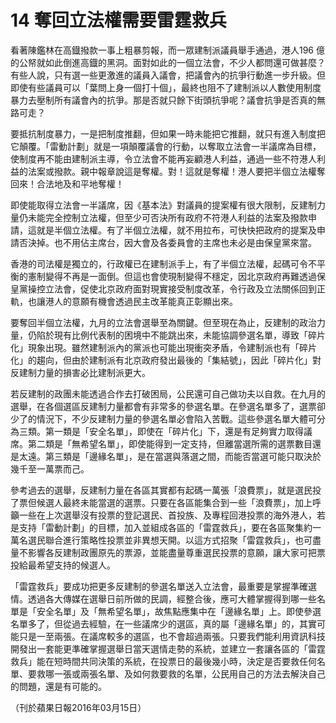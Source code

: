 # 14 奪回立法權需要雷霆救兵

看著陳鑑林在高鐡撥款一事上粗暴剪報，而一眾建制派議員舉手通過，港人196 億的公帑就如此倒進高鐡的黑洞。面對如此的一個立法會，不少人都問還可做甚麼？有些人說，只有選一些更激進的議員入議會，把議會內的抗爭行動進一步升級。但即使有些議員可以「葉問上身一個打十個」，最終也阻不了建制派以人數使用制度暴力去壓制所有議會內的抗爭。那是否就只餘下街頭抗爭呢？議會抗爭是否真的無路可走？

要抵抗制度暴力，一是把制度推翻，但如果一時未能把它推翻，就只有進入制度把它顛覆。「雷動計劃」就是一項顛覆議會的行動，以奪取立法會一半議席為目標，使制度再不能由建制派主導，令立法會不能再妄顧港人利益，通過一些不符港人利益的法案或撥款。親中報章說這是奪權。對！這就是奪權！港人要把半個立法權奪回來！合法地及和平地奪權！

即使能取得立法會一半議席，因《基本法》對議員的提案權有很大限制，反建制力量仍未能完全控制立法權，但至少可否決所有政府不符港人利益的法案及撥款申請，這就是半個立法權。有了半個立法權，就不用拉布，可快快把政府的提案及申請否決掉。也不用佔主席台，因大會及各委員會的主席也未必是由保皇黨來當。

香港的司法權是獨立的，行政權已在建制派手上，有了半個立法權，起碼可令不平衡的憲制變得不再是一面倒。但這也會使現制變得不穩定，因北京政府再難透過保皇黨操控立法會，促使北京政府面對現實接受制度改革，令行政及立法關係回到正軌，也讓港人的意願有機會透過民主改革能真正彰顯出來。

要奪回半個立法權，九月的立法會選舉至為關鍵。但至現在為止，反建制的政治力量，仍陷於現有比例代表制的困境中不能跳出來，未能協調參選名單，導致「碎片化」現象出現。雖然建制派內的黨派也可能出現衝突矛盾，令建制派也有「碎片化」的趨向，但由於建制派有北京政府發出最後的「集結號」，因此「碎片化」對反建制力量的損害必比建制派更大。

若反建制的政團未能透過合作去打破困局，公民還可自己做功夫以自救。在九月的選舉，在各個選區反建制力量都會有非常多的參選名單。在參選名單多了，選票卻少了的情況下，不少反建制力量的參選名單必會陷入苦戰。這些參選名單大體可分為三類。第一類是「安全名單」，即使在「碎片化」下，還是有足夠實力取得議席。第二類是「無希望名單」，即使能得到一定支持，但離當選所需的選票數目還是太遠。第三類是「邊緣名單」，是在當選與落選之間，而能否當選可能只取決於幾千至一萬票而己。

參考過去的選舉，反建制力量在各區其實都有起碼一萬張「浪費票」，就是選民投了票但候選人最終未能當選的選票。只要在各區能集合到一些「浪費票」，加上呼籲一些在上次選舉沒有投票的登記選民、首投族、及專程回港投票的海外港人，若是支持「雷動計劃」的目標，加入並組成各區的「雷霆救兵」，要在各區聚集約一萬名選民聯合進行策略性投票並非異想天開。以這方式招聚「雷霆救兵」，也可盡量不影響各反建制政團原先的票源，並能盡量尊重選民投票的意願，讓大家可把票投給最希望支持的候選人。

「雷霆救兵」要成功把更多反建制的參選名單送入立法會，最重要是掌握準確選情。透過各大傳媒在選舉日前所做的民調，經整合後，應可大體掌握得到哪一些名單是「安全名單」及「無希望名單」，故焦點應集中在「邊緣名單」上。即使參選名單多了，但從過去經驗，在一些議席少的選區，真的屬「邊緣名單」的，其實可能只是一至兩張。在議席較多的選區，也不會超過兩張。只要我們能利用資訊科技開發出一套能更準確掌握選舉日當天選情走勢的系統，並建立一套讓各區的「雷霆救兵」能在短時間共同決策的系統，在投票日的最後幾小時，決定是否要救任何名單、要救哪一張或兩張名單、及如何救要救的名單，公民用自己的方法去解決自己的問題，還是有可能的。

（刊於蘋果日報2016年03月15日）

